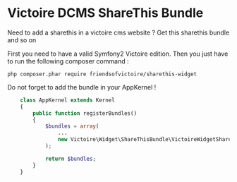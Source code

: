 Victoire DCMS ShareThis Bundle
============

Need to add a sharethis in a victoire cms website ?
Get this sharethis bundle and so on

First you need to have a valid Symfony2 Victoire edition.
Then you just have to run the following composer command :

    php composer.phar require friendsofvictoire/sharethis-widget

Do not forget to add the bundle in your AppKernel !

```php
    class AppKernel extends Kernel
    {
        public function registerBundles()
        {
            $bundles = array(
                ...
                new Victoire\Widget\ShareThisBundle\VictoireWidgetShareThisBundle(),
            );

            return $bundles;
        }
    }
```
